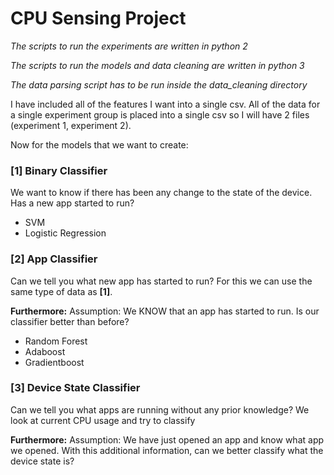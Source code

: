 # CPU Sensing Project

*The scripts to run the experiments are written in python 2*

*The scripts to run the models and data cleaning are written in python 3*

*The data parsing script has to be run inside the data_cleaning directory*

I have included all of the features I want into a single csv.
All of the data for a single experiment group is placed into a single csv
so I will have 2 files (experiment 1, experiment 2).

Now for the models that we want to create:

### [1] Binary Classifier
We want to know if there has been any change to the state of the device.
Has a new app started to run?

- SVM
- Logistic Regression

### [2] App Classifier
Can we tell you what new app has started to run?
For this we can use the same type of data as **[1]**.

**Furthermore:**
Assumption: We KNOW that an app has started to run.
Is our classifier better than before?

 - Random Forest
 - Adaboost
 - Gradientboost

### [3] Device State Classifier
Can we tell you what apps are running without any prior knowledge?
We look at current CPU usage and try to classify

**Furthermore:**
Assumption: We have just opened an app and know what app we opened.
With this additional information, can we better classify what the
device state is?
